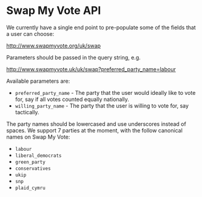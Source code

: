 Swap My Vote API
================

We currently have a single end point to pre-populate some of the fields that a user can choose:

http://www.swapmyvote.org/uk/swap

Parameters should be passed in the query string, e.g.

http://www.swapmyvote.uk/uk/swap?preferred_party_name=labour

Available parameters are:

* `preferred_party_name` - The party that the user would ideally like to vote for, say if all votes counted equally nationally.
* `willing_party_name` - The party that the user is willing to vote for, say tactically.

The party names should be lowercased and use underscores instead of spaces. We support 7 parties at the moment, with the follow canonical names on Swap My Vote:

* `labour`
* `liberal_democrats`
* `green_party`
* `conservatives`
* `ukip`
* `snp`
* `plaid_cymru`